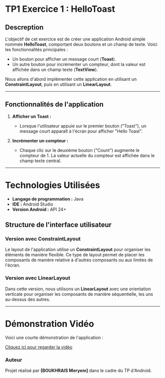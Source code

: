 # TP1 Exercice 1 : HelloToast

## Descreption
L'objectif de cet exercice est de créer une application Android simple nommée **HelloToast**, comportant deux boutons et un champ de texte. Voici les fonctionnalités principales :
- Un bouton pour afficher un message court (**Toast**).
- Un autre bouton pour incrémenter un compteur, dont la valeur est affichée dans un champ texte (**TextView**).

Nous allons d'abord implémenter cette application en utilisant un **ConstraintLayout**, puis en utilisant un **LinearLayout**.

---

## Fonctionnalités de l'application
1. **Afficher un Toast :** 
   - Lorsque l'utilisateur appuie sur le premier bouton ("Toast"), un message court apparaît à l'écran pour afficher "Hello Toast".
   
2. **Incrémenter un compteur :** 
   - Chaque clic sur le deuxième bouton ("Count") augmente le compteur de 1. La valeur actuelle du compteur est affichée dans le champ texte central.

---
# Technologies Utilisées

- **Langage de programmation :** Java
- **IDE :** Android Studio
- **Version Android :** API 24+ 

## Structure de l'interface utilisateur

### Version avec ConstraintLayout
Le layout de l'application utilise un **ConstraintLayout** pour organiser les éléments de manière flexible. Ce type de layout permet de placer les composants de manière relative à d'autres composants ou aux limites de l'écran.


### Version avec LinearLayout
Dans cette version, nous utilisons un **LinearLayout** avec une orientation verticale pour organiser les composants de manière séquentielle, les uns au-dessus des autres.

---
# Démonstration Vidéo

Voici une courte démonstration de l'application :

[Cliquez ici pour regarder la vidéo](https://drive.google.com/file/d/1-S-mrJcG3JRHwtgZQwpC-covllpALCQ4/view?usp=sharing)


### Auteur
Projet réalisé par **[BOUKHRAIS Meryem]** dans le cadre du TP d'Android.
